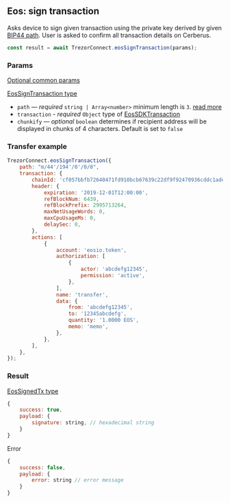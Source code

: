 ## Eos: sign transaction

Asks device to sign given transaction using the private key derived by given [BIP44 path](../path.md). User is asked to confirm all transaction
details on Cerberus.

```javascript
const result = await TrezorConnect.eosSignTransaction(params);
```

### Params

[Optional common params](commonParams.md)

[EosSignTransaction type](https://github.com/Cerberus-Wallet/cerberus-suite/blob/develop/packages/connect/src/types/api/eos/index.ts)

-   `path` — _required_ `string | Array<number>` minimum length is `3`. [read more](../path.md)
-   `transaction` - _required_ `Object` type of [EosSDKTransaction](https://github.com/Cerberus-Wallet/cerberus-suite/blob/develop/packages/connect/src/types/api/eos/index.ts)
-   `chunkify` — _optional_ `boolean` determines if recipient address will be displayed in chunks of 4 characters. Default is set to `false`

### Transfer example

```javascript
TrezorConnect.eosSignTransaction({
    path: "m/44'/194'/0'/0/0",
    transaction: {
        chainId: 'cf057bbfb72640471fd910bcb67639c22df9f92470936cddc1ade0e2f2e7dc4f',
        header: {
            expiration: '2019-12-01T12:00:00',
            refBlockNum: 6439,
            refBlockPrefix: 2995713264,
            maxNetUsageWords: 0,
            maxCpuUsageMs: 0,
            delaySec: 0,
        },
        actions: [
            {
                account: 'eosio.token',
                authorization: [
                    {
                        actor: 'abcdefg12345',
                        permission: 'active',
                    },
                ],
                name: 'transfer',
                data: {
                    from: 'abcdefg12345',
                    to: '12345abcdefg',
                    quantity: '1.0000 EOS',
                    memo: 'memo',
                },
            },
        ],
    },
});
```

### Result

[EosSignedTx type](https://github.com/Cerberus-Wallet/cerberus-suite/blob/develop/packages/protobuf/src/messages.ts)

```javascript
{
    success: true,
    payload: {
        signature: string, // hexadecimal string
    }
}
```

Error

```javascript
{
    success: false,
    payload: {
        error: string // error message
    }
}
```
